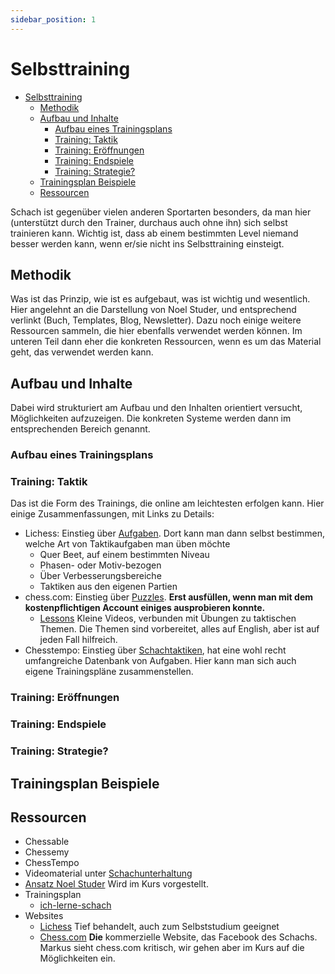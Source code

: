 ```yaml
---
sidebar_position: 1
---
```

# Selbsttraining

<!-- TOC -->
* [Selbsttraining](#selbsttraining)
  * [Methodik](#methodik)
  * [Aufbau und Inhalte](#aufbau-und-inhalte)
    * [Aufbau eines Trainingsplans](#aufbau-eines-trainingsplans)
    * [Training: Taktik](#training-taktik)
    * [Training: Eröffnungen](#training-eröffnungen)
    * [Training: Endspiele](#training-endspiele)
    * [Training: Strategie?](#training-strategie)
  * [Trainingsplan Beispiele](#trainingsplan-beispiele)
  * [Ressourcen](#ressourcen)
<!-- TOC -->

Schach ist gegenüber vielen anderen Sportarten besonders, da man hier (unterstützt durch den Trainer, durchaus auch ohne ihn) sich selbst trainieren kann. Wichtig ist, dass ab einem bestimmten Level niemand besser werden kann, wenn er/sie nicht ins Selbsttraining einsteigt.

## Methodik

Was ist das Prinzip, wie ist es aufgebaut, was ist wichtig und wesentlich. Hier angelehnt an die Darstellung von Noel Studer, und entsprechend verlinkt (Buch, Templates, Blog, Newsletter). Dazu noch einige weitere Ressourcen sammeln, die hier ebenfalls verwendet werden können. Im unteren Teil dann eher die konkreten Ressourcen, wenn es um das Material geht, das verwendet werden kann.

## Aufbau und Inhalte

Dabei wird strukturiert am Aufbau und den Inhalten orientiert versucht, Möglichkeiten aufzuzeigen. Die konkreten Systeme werden dann im entsprechenden Bereich genannt.

### Aufbau eines Trainingsplans

### Training: Taktik

Das ist die Form des Trainings, die online am leichtesten erfolgen kann. Hier einige Zusammenfassungen, mit Links zu Details:

* Lichess: Einstieg über [Aufgaben](https://lichess.org/training).  Dort kann man dann selbst bestimmen, welche Art von Taktikaufgaben man üben möchte
  * Quer Beet, auf einem bestimmten Niveau
  * Phasen- oder Motiv-bezogen
  * Über Verbesserungsbereiche
  * Taktiken aus den eigenen Partien
* chess.com: Einstieg über [Puzzles](https://www.chess.com/puzzles). **Erst ausfüllen, wenn man mit dem kostenpflichtigen Account einiges ausprobieren konnte.**
  * [Lessons](https://www.chess.com/lessons) Kleine Videos, verbunden mit Übungen zu taktischen Themen. Die Themen sind vorbereitet, alles auf English, aber ist auf jeden Fall hilfreich.  
* Chesstempo: Einstieg über [Schachtaktiken](https://chesstempo.com/chess-tactics/), hat eine wohl recht umfangreiche Datenbank von Aufgaben. Hier kann man sich auch eigene Trainingspläne zusammenstellen.


### Training: Eröffnungen

### Training: Endspiele

### Training: Strategie?

## Trainingsplan Beispiele

## Ressourcen

* Chessable
* Chessemy
* ChessTempo
* Videomaterial unter [Schachunterhaltung](./schachunterhaltung)
* [Ansatz Noel Studer](https://nextlevelchesscourses.teachable.com/p/next-level-training) Wird im Kurs vorgestellt.
* Trainingsplan
  * [ich-lerne-schach](https://www.ich-lerne-schach.de/public_files/Trainingsplan.pdf)
* Websites
  * [Lichess](https://lichess.org) Tief behandelt, auch zum Selbststudium geeignet
  * [Chess.com](https://chess.com) **Die** kommerzielle Website, das Facebook des Schachs. Markus sieht chess.com kritisch, wir gehen aber im Kurs auf die Möglichkeiten ein.
